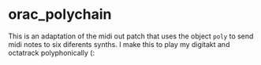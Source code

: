 # orac_polychain
This is an adaptation of the midi out patch that uses the object `poly` to send midi notes to six diferents synths. I make this to play my digitakt and octatrack polyphonically (:
